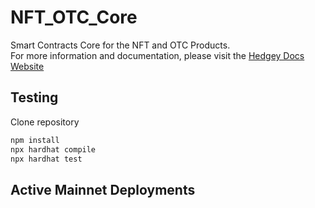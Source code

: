 # NFT_OTC_Core
Smart Contracts Core for the NFT and OTC Products.  
For more information and documentation, please visit the [Hedgey Docs Website](https://global-alfalfa-07c.notion.site/Hedgey-Community-Docs-986d65ac801d4fc88ec11d154ae5a33a)

## Testing
Clone repository

``` bash
npm install
npx hardhat compile
npx hardhat test
```

## Active Mainnet Deployments
